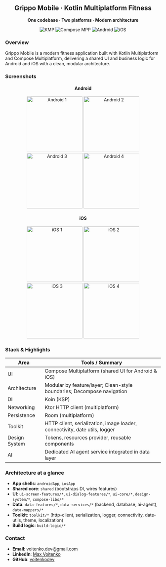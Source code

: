 <div align="center">
  <h2>Grippo Mobile · Kotlin Multiplatform Fitness</h2>
  <p><b>One codebase · Two platforms · Modern architecture</b></p>
  <img src="https://img.shields.io/badge/Kotlin_Multiplatform-7F52FF?style=for-the-badge&logo=kotlin&logoColor=white" alt="KMP">
  <img src="https://img.shields.io/badge/Compose_Multiplatform-3DDC84?style=for-the-badge&logo=jetpackcompose&logoColor=white" alt="Compose MPP">
  <img src="https://img.shields.io/badge/Android-3DDC84?style=for-the-badge&logo=android&logoColor=white" alt="Android">
  <img src="https://img.shields.io/badge/iOS-000000?style=for-the-badge&logo=apple&logoColor=white" alt="iOS">
</div>

### Overview
Grippo Mobile is a modern fitness application built with Kotlin Multiplatform and Compose Multiplatform, delivering a shared UI and business logic for Android and iOS with a clean, modular architecture.

### Screenshots
<div align="center">
  <h4>Android</h4>
  <a href="docs/screenshots/android/1.png"><img src="docs/screenshots/android/1.png" alt="Android 1" width="180"></a>
  <a href="docs/screenshots/android/2.png"><img src="docs/screenshots/android/2.png" alt="Android 2" width="180"></a>
  <a href="docs/screenshots/android/3.png"><img src="docs/screenshots/android/3.png" alt="Android 3" width="180"></a>
  <a href="docs/screenshots/android/4.png"><img src="docs/screenshots/android/4.png" alt="Android 4" width="180"></a>
  <br/>
  <h4>iOS</h4>
  <a href="docs/screenshots/ios/1.png"><img src="docs/screenshots/ios/1.png" alt="iOS 1" width="180"></a>
  <a href="docs/screenshots/ios/2.png"><img src="docs/screenshots/ios/2.png" alt="iOS 2" width="180"></a>
  <a href="docs/screenshots/ios/3.png"><img src="docs/screenshots/ios/3.png" alt="iOS 3" width="180"></a>
  <a href="docs/screenshots/ios/4.png"><img src="docs/screenshots/ios/4.png" alt="iOS 4" width="180"></a>
</div>

### Stack & Highlights
| Area | Tools / Summary |
|---|---|
| UI | Compose Multiplatform (shared UI for Android & iOS) |
| Architecture | Modular by feature/layer; Clean-style boundaries; Decompose navigation |
| DI | Koin (KSP) |
| Networking | Ktor HTTP client (multiplatform) |
| Persistence | Room (multiplatform) |
| Toolkit | HTTP client, serialization, image loader, connectivity, date utils, logger |
| Design System | Tokens, resources provider, reusable components |
| AI | Dedicated AI agent service integrated in data layer |

### Architecture at a glance
- **App shells**: `androidApp`, `iosApp`
- **Shared core**: `shared` (bootstraps DI, wires features)
- **UI**: `ui-screen-features/*`, `ui-dialog-features/*`, `ui-core/*`, `design-system/*`, `compose-libs/*`
- **Data**: `data-features/*`, `data-services/*` (backend, database, ai-agent), `data-mappers/*`
- **Toolkit**: `toolkit/*` (http-client, serialization, logger, connectivity, date-utils, theme, localization)
- **Build logic**: `build-logic/*`

### Contact
- **Email**: [voitenko.dev@gmail.com](mailto:voitenko.dev@gmail.com)
- **LinkedIn**: [Max Voitenko](https://www.linkedin.com/in/max-voitenko)
- **GitHub**: [voitenkodev](https://github.com/voitenkodev)
